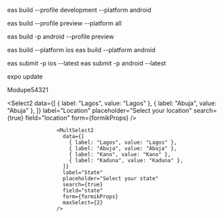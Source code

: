 eas build --profile development --platform android

eas build --profile preview --platform all

eas build -p android --profile preview

eas build --platform ios
eas build --platform android

<!-- to submit a build -->
eas submit -p ios --latest
eas submit -p android --latest

<!-- To publish a new change -->
expo update

Modupe54321



  <Select2
                      data={[
                        { label: "Lagos", value: "Lagos" },
                        { label: "Abuja", value: "Abuja" },
                      ]}
                      label="Location"
                      placeholder="Select your location"
                      search={true}
                      field="location"
                      form={formikProps}
                    />

                    <MultSelect2
                      data={[
                        { label: "Lagos", value: "Lagos" },
                        { label: "Abuja", value: "Abuja" },
                        { label: "Kano", value: "Kano" },
                        { label: "Kaduna", value: "Kaduna" },
                      ]}
                      label="State"
                      placeholder="Select your state"
                      search={true}
                      field="state"
                      form={formikProps}
                      maxSelect={2}
                    />